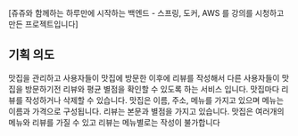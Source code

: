[쥬쥬와 함께하는 하루만에 시작하는 백엔드 - 스프링, 도커, AWS 를 강의를 시청하고 만든 프로젝트입니다]

## 기획 의도
맛집을 관리하고 사용자들이 맛집에 방문한 이후에 리뷰를 작성해서 다른 사용자들이 맛집을 방문하기전 리뷰와 평균 별점을 확인할 수 있도록 하는 서비스 입니다.
맛집마다 리뷰를 작성하거나 삭제할 수 있습니다. 맛집은 이름, 주소, 메뉴를 가지고 있으며 메뉴는 이름과 가격으로 구성됩니다. 리뷰는 본문과 별점을 가지고 있습니다. 맛집은 여러개의 메뉴와 리뷰를 가질 수 있고 리뷰는 메뉴별로는 작성이 불가합니다



